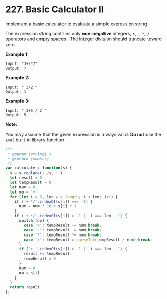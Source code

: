 # 227. Basic Calculator II

Implement a basic calculator to evaluate a simple expression string.

The expression string contains only **non-negative** integers, `+`, `-`, `*`, `/` operators and empty spaces . The integer division should truncate toward zero.

**Example 1:**
```
Input: "3+2*2"
Output: 7
```

**Example 2:**
```
Input: " 3/2 "
Output: 1
```

**Example 3:**
```
Input: " 3+5 / 2 "
Output: 5
```

**Note:**

You may assume that the given expression is always valid.
**Do not** use the `eval` built-in library function.

```javascript
/**
 * @param {string} s
 * @return {number}
 */
var calculate = function(s) {
  s = s.replace(/ /g, '')
  let result = 0
  let tempResult = 0
  let num = 0
  let op = '+'
  for (let i = 0, len = s.length; i < len; i++) {
    if ('+-*/'.indexOf(s[i]) === -1) {
      num = num * 10 + s[i] * 1
    } 
    if ('+-*/'.indexOf(s[i]) > -1 || i === len - 1) {
      switch (op) {
        case '+': tempResult += num;break;
        case '-': tempResult -= num;break;
        case '*': tempResult *= num;break;
        case '/': tempResult = parseInt(tempResult / num);break;
      }
      if ('+-'.indexOf(s[i]) > -1 || i === len - 1) {
        result += tempResult
        tempResult = 0
      }
      num = 0
      op = s[i]
    }
  }
  return result
};
```
